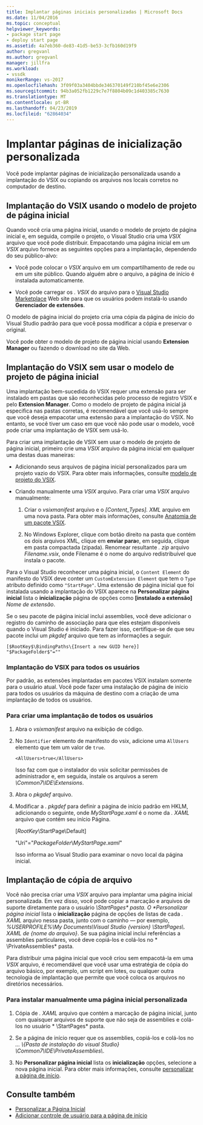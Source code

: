 ```yaml
---
title: Implantar páginas iniciais personalizadas | Microsoft Docs
ms.date: 11/04/2016
ms.topic: conceptual
helpviewer_keywords:
- package start page
- deploy start page
ms.assetid: 4a7eb360-de83-41d5-be53-3cfb160d19f9
author: gregvanl
ms.author: gregvanl
manager: jillfra
ms.workload:
- vssdk
monikerRange: vs-2017
ms.openlocfilehash: 3f09f03a3404bbde346370149f210bf45e6e2306
ms.sourcegitcommit: 94b3a052fb1229c7e7f8804b09c1d403385c7630
ms.translationtype: MT
ms.contentlocale: pt-BR
ms.lasthandoff: 04/23/2019
ms.locfileid: "62864034"
---
```

# <a name="deploy-custom-start-pages"></a>Implantar páginas de inicialização personalizada

Você pode implantar páginas de inicialização personalizada usando a implantação do VSIX ou copiando os arquivos nos locais corretos no computador de destino.

## <a name="vsix-deployment-by-using-the-start-page-project-template"></a>Implantação do VSIX usando o modelo de projeto de página inicial

Quando você cria uma página inicial, usando o modelo de projeto de página inicial e, em seguida, compile o projeto, o Visual Studio cria uma *VSIX* arquivo que você pode distribuir. Empacotando uma página inicial em um *VSIX* arquivo fornece as seguintes opções para a implantação, dependendo do seu público-alvo:

- Você pode colocar o *VSIX* arquivo em um compartilhamento de rede ou em um site público. Quando alguém abre o arquivo, a página de início é instalada automaticamente.

- Você pode carregar os *. VSIX* do arquivo para o [Visual Studio Marketplace](https://marketplace.visualstudio.com/) Web site para que os usuários podem instalá-lo usando **Gerenciador de extensões**.

O modelo de página inicial do projeto cria uma cópia da página de início do Visual Studio padrão para que você possa modificar a cópia e preservar o original.

Você pode obter o modelo de projeto de página inicial usando **Extension Manager** ou fazendo o download no site da Web.

## <a name="vsix-deployment-without-using-the-start-page-project-template"></a>Implantação do VSIX sem usar o modelo de projeto de página inicial
 Uma implantação bem-sucedida do VSIX requer uma extensão para ser instalado em pastas que são reconhecidas pelo processo de registro VSIX e pelo **Extension Manager**. Como o modelo de projeto de página inicial já especifica nas pastas corretas, é recomendável que você usá-lo sempre que você deseja empacotar uma extensão para a implantação do VSIX. No entanto, se você tiver um caso em que você não pode usar o modelo, você pode criar uma implantação de VSIX sem usá-lo.

 Para criar uma implantação de VSIX sem usar o modelo de projeto de página inicial, primeiro crie uma *VSIX* arquivo da página inicial em qualquer uma destas duas maneiras:

- Adicionando seus arquivos de página inicial personalizados para um projeto vazio do VSIX. Para obter mais informações, consulte [modelo de projeto do VSIX](../extensibility/vsix-project-template.md).

- Criando manualmente uma *VSIX* arquivo. Para criar uma *VSIX* arquivo manualmente:

   1. Criar o *vsixmanifest* arquivo e o *[Content_Types]. XML* arquivo em uma nova pasta. Para obter mais informações, consulte [Anatomia de um pacote VSIX](../extensibility/anatomy-of-a-vsix-package.md).

   2. No Windows Explorer, clique com botão direito na pasta que contém os dois arquivos XML, clique em **enviar para**e, em seguida, clique em pasta compactada (zipada). Renomear resultante *. zip* arquivo *Filename.vsix*, onde Filename é o nome do arquivo redistribuível que instala o pacote.

Para o Visual Studio reconhecer uma página inicial, o `Content Element` do manifesto do VSIX deve conter um `CustomExtension Element` que tem o `Type` atributo definido como `"StartPage"`. Uma extensão de página inicial que foi instalada usando a implantação do VSIX aparece na **Personalizar página inicial** lista o **inicialização** página de opções como **[instalado a extensão]** *Nome de extensão*.

Se o seu pacote de página inicial inclui assemblies, você deve adicionar o registro do caminho de associação para que eles estejam disponíveis quando o Visual Studio é iniciado. Para fazer isso, certifique-se de que seu pacote inclui um *pkgdef* arquivo que tem as informações a seguir.

```
[$RootKey$\BindingPaths\{Insert a new GUID here}]
"$PackageFolder$"=""
```

### <a name="vsix-deployment-for-all-users"></a>Implantação do VSIX para todos os usuários
 Por padrão, as extensões implantadas em pacotes VSIX instalam somente para o usuário atual. Você pode fazer uma instalação de página de início para todos os usuários da máquina de destino com a criação de uma implantação de todos os usuários.

### <a name="to-create-an-all-users-deployment"></a>Para criar uma implantação de todos os usuários

1. Abra o *vsixmanifest* arquivo na exibição de código.

2. No `Identifier` elemento de manifesto do vsix, adicione uma `AllUsers` elemento que tem um valor de `true`.

    ```
    <AllUsers>true</AllUsers>
    ```

     Isso faz com que o instalador do vsix solicitar permissões de administrador e, em seguida, instale os arquivos a serem *\Common7\IDE\Extensions*.

3. Abra o *pkgdef* arquivo.

4. Modificar a *. pkgdef* para definir a página de início padrão em HKLM, adicionando o seguinte, onde *MyStartPage.xaml* é o nome da *. XAML* arquivo que contém seu início Página.

     [$RootKey$\StartPage\Default]

     "Uri"="$PackageFolder$\\*MyStartPage.xaml*"

     Isso informa ao Visual Studio para examinar o novo local da página inicial.

## <a name="file-copy-deployment"></a>Implantação de cópia de arquivo
 Você não precisa criar uma *VSIX* arquivo para implantar uma página inicial personalizada. Em vez disso, você pode copiar a marcação e arquivos de suporte diretamente para o usuário <em>\StartPages\* pasta. O **Personalizar página inicial</em>*  lista o **inicialização** página de opções de listas de cada *. XAML* arquivo nessa pasta, junto com o caminho — por exemplo, *%USERPROFILE%\My Documents\Visual Studio {version} \StartPages\\. XAML de {nome do arquivo}*. Se sua página inicial inclui referências a assemblies particulares, você deve copiá-los e colá-los no * \PrivateAssemblies\* pasta.

 Para distribuir uma página inicial que você criou sem empacotá-la em uma *VSIX* arquivo, é recomendável que você usar uma estratégia de cópia do arquivo básico, por exemplo, um script em lotes, ou qualquer outra tecnologia de implantação que permite que você coloca os arquivos no diretórios necessários.

### <a name="to-manually-install-a-custom-start-page"></a>Para instalar manualmente uma página inicial personalizada

1. Cópia de *. XAML* arquivo que contém a marcação de página inicial, junto com quaisquer arquivos de suporte que não seja de assemblies e colá-los no usuário * \StartPages\* pasta.

2. Se a página de início requer que os assemblies, copiá-los e colá-los no *... \\{Pasta de instalação do visual Studio} \Common7\IDE\PrivateAssemblies\\*.

3. No **Personalizar página inicial** lista os **inicialização** opções, selecione a nova página inicial. Para obter mais informações, consulte [personalizar a página de início](../ide/customizing-the-start-page-for-visual-studio.md).

## <a name="see-also"></a>Consulte também

- [Personalizar a Página Inicial](../ide/customizing-the-start-page-for-visual-studio.md)
- [Adicionar controle de usuário para a página de início](../extensibility/adding-user-control-to-the-start-page.md)